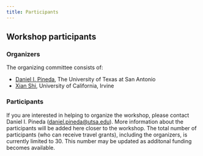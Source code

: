 ```yaml
---
title: Participants
---
```


## Workshop participants

### Organizers
The organizing committee consists of:

 - [Daniel I. Pineda](ceid.utsa.edu/dpineda/), The University of Texas at San Antonio
 - [Xian Shi](https://engineering.uci.edu/users/xian-shi), University of California, Irvine

### Participants

If you are interested in helping to organize the workshop, please contact Daniel I. Pineda (<daniel.pineda@utsa.edu>). 
More information about the participants will be added here closer to the workshop. The total number of participants (who can receive travel grants), including the organizers, is currently limited to 30. This number may be updated as additonal funding becomes available. 
